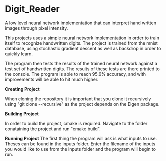 # Digit_Reader
A low level neural network implementation that can interpret hand written images through pixel intensity.

This projects uses a simple neural network implementation in order to train itself to recognize handwritten digits. 
The project is trained from the mnist database, using stochastic gradient descent as well as backdrop in order to
quickly learn.

The program then tests the results of the trained neural network against a test set of handwritten digits. The results of these tests
are there printed to the console. The program is able to reach 95.6% accuracy, and with improvements will be able to hit much higher.

**Creating Project**

When cloning the repository it is important that you clone it recursively using "git clone --recursive" as the project depends on the Eigen package.

**Building Project**

In order to build the project, cmake is required. Navigate to the folder conataining the project and run "cmake build".

**Running Project**
The first thing the program will ask is what inputs to use. Theses can be found in the inputs folder. Enter the filename of the inputs you would like to use from the inputs folder and the program will begin to run.
